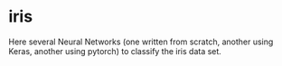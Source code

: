 # iris

Here several Neural Networks (one written from scratch, another using Keras, another using pytorch) to classify the iris data set. 
